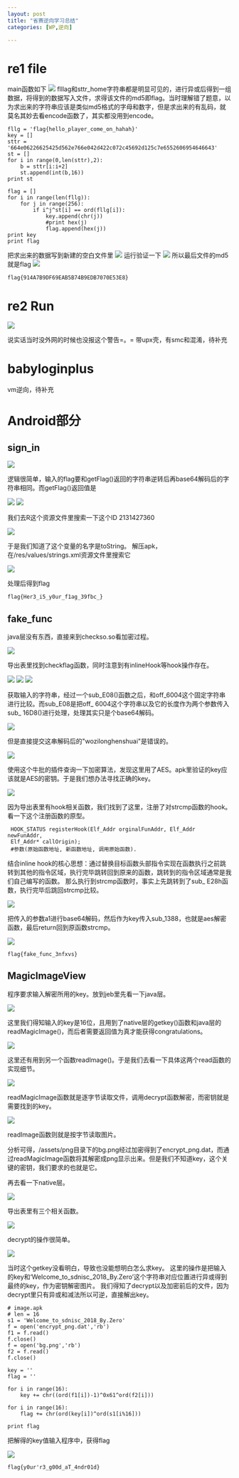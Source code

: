 ```yaml
---
layout: post
title: "省赛逆向学习总结"
categories: [WP,逆向]

---
```


# re1 file
main函数如下
![](https://i.loli.net/2018/11/06/5be15a9ab7aa7.png)
flllag和sttr_home字符串都是明显可见的，进行异或后得到一组数据，将得到的数据写入文件，求得该文件的md5即flag。当时理解错了题意，以为求出来的字符串应该是类似md5格式的字母和数字，但是求出来的有乱码，就莫名其妙去看encode函数了，其实都没用到encode。

    fllg = 'flag{hello_player_come_on_hahah}'
    key = []
    sttr = '664e06226625425d562e766e042d422c072c45692d125c7e6552606954646643'
    st = []
    for i in range(0,len(sttr),2):
    	b = sttr[i:i+2]
    	st.append(int(b,16))
    print st
    
    flag = []
    for i in range(len(fllg)):
    	for j in range(256):
    		if i^j^st[i] == ord(fllg[i]):
    			key.append(chr(j))
    			#print hex(j)
    			flag.append(hex(j))
    print key
    print flag

把求出来的数据写到新建的空白文件里
![](https://i.loli.net/2018/11/06/5be15c33e85c5.png)
运行验证一下
![](https://i.loli.net/2018/11/06/5be15c593d8af.png)
所以最后文件的md5就是flag
![](https://i.loli.net/2018/11/06/5be15c6989adb.png)
    
    flag{914A7B9DF69EAB5B74B9EDB7070E53E8}


# re2 Run
![](https://i.loli.net/2018/11/06/5be15fb4221e3.png)

说实话当时没外网的时候也没报这个警告=。=
带upx壳，有smc和混淆，待补充

# babyloginplus
vm逆向，待补充


# Android部分
## sign_in

![](https://i.loli.net/2018/11/06/5be18e917efc5.png)

逻辑很简单，输入的flag要和getFlag()返回的字符串逆转后再base64解码后的字符串相同。而getFlag()返回值是

![](https://i.loli.net/2018/11/06/5be190a51e23d.png)
![](https://i.loli.net/2018/11/06/5be190de1ba70.png)

我们去R这个资源文件里搜索一下这个ID 2131427360

![](https://i.loli.net/2018/11/06/5be1915d33c71.png)

于是我们知道了这个变量的名字是toString。
解压apk，在/res/values/strings.xml资源文件里搜索它

![](https://i.loli.net/2018/11/06/5be191b0ae6c8.png)

处理后得到flag
    
    flag{Her3_i5_y0ur_f1ag_39fbc_}
    

## fake_func
java层没有东西，直接来到checkso.so看加密过程。

![](https://i.loli.net/2018/11/07/5be2eef2da8a1.png)

导出表里找到checkflag函数，同时注意到有inlineHook等hook操作存在。

![](https://i.loli.net/2018/11/07/5be2ef464536c.png)
![](https://i.loli.net/2018/11/07/5be2ef5b55351.png)
![](https://i.loli.net/2018/11/07/5be2efe00de5c.png)

获取输入的字符串，经过一个sub_E08()函数之后，和off_6004这个固定字符串进行比较。而sub_E08是把off_ 6004这个字符串以及它的长度作为两个参数传入sub_ 16D8()进行处理，处理其实只是个base64解码。

![](https://i.loli.net/2018/11/07/5be2f2765bbd1.png)

但是直接提交这串解码后的"wozilonghenshuai"是错误的。

![](https://i.loli.net/2018/11/07/5be2f29120256.png)

使用这个牛批的插件查询一下加密算法，发现这里用了AES。apk里验证的key应该就是AES的密钥。于是我们想办法寻找正确的key。

![](https://i.loli.net/2018/11/07/5be2f515851f8.png)

因为导出表里有hook相关函数，我们找到了这里，注册了对strcmp函数的hook。看一下这个注册函数的原型。

    
     HOOK_STATUS registerHook(Elf_Addr orginalFunAddr, Elf_Addr newFunAddr,
     Elf_Addr* callOrigin); 
     #参数(原始函数地址, 新函数地址, 调用原始函数).

结合inline hook的核心思想：通过替换目标函数头部指令实现在函数执行之前跳转到其他的指令区域，执行完毕跳转回到原来的函数，跳转到的指令区域通常是我们自己编写的函数。
那么执行到strcmp函数时，事实上先跳转到了sub_ E28h函数，执行完毕后跳回strcmp比较。

![](https://i.loli.net/2018/11/07/5be2f6c8c2754.png)

把传入的参数a1进行base64解码，然后作为key传入sub_1388，也就是aes解密函数，最后return回到原函数strcmp。

![](https://i.loli.net/2018/11/08/5be3f6314f20f.png)

    flag{fake_func_3nfxvs}


## MagicImageView
程序要求输入解密所用的key。放到jeb里先看一下java层。

![](https://i.loli.net/2018/11/08/5be437c5382de.png)

这里我们得知输入的key是16位，且用到了native层的getkey()函数和java层的readMagicImage()，而后者需要返回值为真才能获得congratulations。

![](https://i.loli.net/2018/11/08/5be438edc07bd.png)

这里还有用到另一个函数readImage()。于是我们去看一下具体这两个read函数的实现细节。

![](https://i.loli.net/2018/11/08/5be43a2301cf9.png)

readMagicImage函数就是逐字节读取文件，调用decrypt函数解密，而密钥就是需要找到的key。

![](https://i.loli.net/2018/11/08/5be43b277addb.png)

readImage函数则就是按字节读取图片。

分析可得，/assets/png目录下的bg.png经过加密得到了encrypt_png.dat，而通过readMagicImage函数将其解密成png显示出来。但是我们不知道key，这个关键的密钥，我们要求的也就是它。

再去看一下native层。

![](https://i.loli.net/2018/11/08/5be43c7544b40.png)

导出表里有三个相关函数。

![](https://i.loli.net/2018/11/08/5be43c88a1e3d.png)

decrypt的操作很简单。

![](https://i.loli.net/2018/11/08/5be43e7539e91.png)

当时这个getkey没看明白，导致也没能想明白怎么求key。
这里的操作是把输入的key和‘Welcome_to_sdnisc_2018_By.Zero’这个字符串对应位置进行异或得到最终的key，作为密钥解密图片。
我们得知了decrypt以及加密前后的文件，因为decrypt里只有异或和减法所以可逆，直接解出key。



    # image.apk
    # len = 16
    s1 = 'Welcome_to_sdnisc_2018_By.Zero'
    f = open('encrypt_png.dat','rb')
    f1 = f.read()
    f.close()
    f = open('bg.png','rb')
    f2 = f.read()
    f.close()
    
    key = ''
    flag = ''
    
    for i in range(16):
    	key += chr((ord(f1[i])-1)^0x61^ord(f2[i]))
    
    for i in range(16):
    	flag += chr(ord(key[i])^ord(s1[i%16]))
    
    print flag
    

把解得的key值输入程序中，获得flag

![](https://i.loli.net/2018/11/08/5be43536f2461.png)

    flag{y0ur'r3_g00d_aT_4ndr01d}


